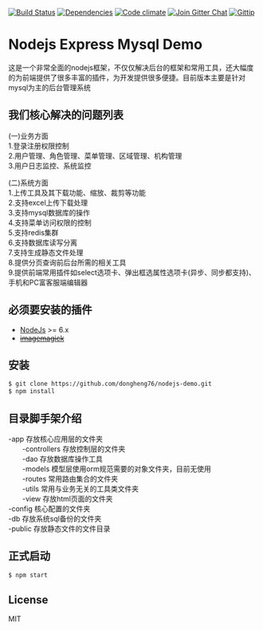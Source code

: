 
[![Build Status](https://img.shields.io/travis/madhums/node-express-mongoose-demo.svg?style=flat)](https://travis-ci.org/madhums/node-express-mongoose-demo)
[![Dependencies](https://img.shields.io/david/madhums/node-express-mongoose-demo.svg?style=flat)](https://david-dm.org/madhums/node-express-mongoose-demo)
[![Code climate](http://img.shields.io/codeclimate/github/madhums/node-express-mongoose-demo.svg?style=flat)](https://codeclimate.com/github/madhums/node-express-mongoose-demo)
[![Join Gitter Chat](https://img.shields.io/badge/gitter-join%20chat%20%E2%86%92-brightgreen.svg?style=flat)](https://gitter.im/madhums/node-express-mongoose-demo?utm_source=badge&utm_medium=badge&utm_campaign=pr-badge&utm_content=badge)
[![Gittip](https://img.shields.io/gratipay/madhums.svg?style=flat)](https://www.gratipay.com/madhums/)

# Nodejs Express Mysql Demo

这是一个非常全面的nodejs框架，不仅仅解决后台的框架和常用工具，还大幅度的为前端提供了很多丰富的插件，为开发提供很多便捷。目前版本主要是针对mysql为主的后台管理系统

## 我们核心解决的问题列表

(一)业务方面<br/>
1.登录注册权限控制<br/>
2.用户管理、角色管理、菜单管理、区域管理、机构管理<br/>
3.用户日志监控、系统监控<br/>

(二)系统方面<br/>
1.上传工具及其下载功能、缩放、裁剪等功能<br/>
2.支持excel上传下载处理<br/>
3.支持mysql数据库的操作<br/>
4.支持菜单访问权限的控制<br/>
5.支持redis集群<br/>
6.支持数据库读写分离<br/>
7.支持生成静态文件处理<br/>
8.提供分页查询前后台所需的相关工具<br/>
9.提供前端常用插件如select选项卡、弹出框选属性选项卡(异步、同步都支持)、手机和PC富客服端编辑器<br/>


## 必须要安装的插件

* [NodeJs](http://nodejs.org) >= 6.x 
* ~~[imagemagick](http://www.imagemagick.org/script/index.php)~~

## 安装

```sh
$ git clone https://github.com/dongheng76/nodejs-demo.git
$ npm install
```
## 目录脚手架介绍<br/>
-app 存放核心应用层的文件夹<br/>
　　-controllers 存放控制层的文件夹<br/>
　　-dao 存放数据库操作工具<br/>
　　-models 模型层使用orm规范需要的对象文件夹，目前无使用<br/>
　　-routes 常用路由集合的文件夹<br/>
　　-utils 常用与业务无关的工具类文件夹<br/>
　　-view 存放html页面的文件夹<br/>
-config 核心配置的文件夹<br/>
-db 存放系统sql备份的文件夹<br/>
-public 存放静态文件的文件目录<br/>

## 正式启动

```sh
$ npm start
```

## License

MIT
